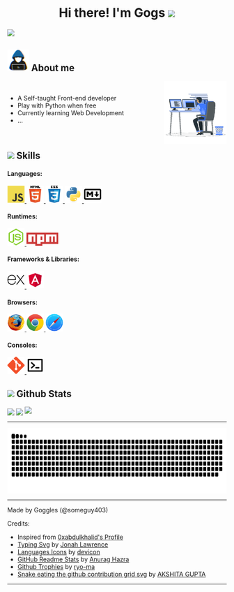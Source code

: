 <h1 align="center"> Hi there! I'm Gogs <img src="https://media.giphy.com/media/hvRJCLFzcasrR4ia7z/giphy.gif" width="35"></h1>

<img align="center" height="150px" src="https://readme-typing-svg.herokuapp.com?font=Jetbrains+Mono&size=21&pause=1000&center=true&vCenter=true&width=435&lines=Front-end+Developer;HyperText+Markup+Language+(HTML);Cascading+Style+Sheets+(CSS);Javascript+(JS)">

## <img src = "https://github.com/0xAbdulKhalid/0xAbdulKhalid/raw/main/assets/mdImages/about_me.gif" width=50px> **About me**

<img align="right" src="https://github.com/0xAbdulKhalid/0xAbdulKhalid/raw/main/assets/mdImages/Right_Side.gif" width=145px>

<br>

- A Self-taught Front-end developer
- Play with Python when free
- Currently learning Web Development
- ...

<br>

## <img src="https://media2.giphy.com/media/QssGEmpkyEOhBCb7e1/giphy.gif?cid=ecf05e47a0n3gi1bfqntqmob8g9aid1oyj2wr3ds3mg700bl&rid=giphy.gif" width ="25"><b> Skills</b>

#### <b>Languages:</b>

<a href="https://developer.mozilla.org/en-US/docs/Web/JavaScript" target="_blank">
  <img src="https://raw.githubusercontent.com/devicons/devicon/master/icons/javascript/javascript-original.svg" alt="javascript" width="40" height="40"/>
</a>

<a href="https://www.w3.org/html/" target="_blank">
  <img src="https://raw.githubusercontent.com/devicons/devicon/master/icons/html5/html5-original-wordmark.svg" alt="html5" width="40" height="40"/>
</a>

<a href="https://developer.mozilla.org/en-US/docs/Web/CSS" target="_blank">
  <img src="https://raw.githubusercontent.com/devicons/devicon/master/icons/css3/css3-original-wordmark.svg" alt="css3" width="40" height="40"/>
</a>

<a href="https://www.python.org/" target="_blank">
  <img src="https://github.com/devicons/devicon/raw/master/icons/python/python-original.svg" alt="python" width="40" height="40"/>
</a>

<a href="https://www.markdownguide.org" target="_blank">
<img src="./markdown.svg" alt="markdown" height="40"/>
</a>

#### <b>Runtimes:</b>

<a href="https://nodejs.org" target="_blank">
  <img src="https://raw.githubusercontent.com/devicons/devicon/master/icons/nodejs/nodejs-original.svg" alt="nodejs" height="40" />
</a>

<a href="https://www.npmjs.com/" target="_blank">
  <img src="./npm.svg" alt="npm" height="30" />
</a>

#### <b>Frameworks & Libraries:</b>

<a href="https://expressjs.com" target="_blank">
 <img src="./express.svg" alt="expressjs" height="40"/>
</a>

<a href="https://angular.io/" target="_blank">
  <img src="./angular.svg" alt="angular" height="40">
</a>

#### <b>Browsers:</b>

<a href="https://www.mozilla.org/en-US/firefox/new/" target="_blank">
  <img src="https://raw.githubusercontent.com/devicons/devicon/master/icons/firefox/firefox-original.svg" alt="firefox" height="40" />
</a>

<a href="https://www.google.com/intl/en/chrome/?brand=YTUH&gclid=CjwKCAiAv9ucBhBXEiwA6N8nYE-8d8ABtQ2xVFaon20nqhSg7o5xDZPbCUncfevoiGgaUdz-KK_NdhoCe2QQAvD_BwE&gclsrc=aw.ds" target="_blank">
  <img src="https://raw.githubusercontent.com/devicons/devicon/master/icons/chrome/chrome-original.svg" alt="chrome" height="40" />
</a>

<a href="https://apps.apple.com/us/app/safari/id1146562112" target="_blank">
  <img src="https://raw.githubusercontent.com/devicons/devicon/master/icons/safari/safari-original.svg" alt="safari" height="40" />
</a>

#### <b>Consoles:</b>

<a href="https://git-scm.com/" target="_blank">
  <img src="https://raw.githubusercontent.com/devicons/devicon/master/icons/git/git-original.svg" alt="git" height="40" />
</a>

<img src="./terminal.svg" alt="terminal" height="40" />

## <img src="https://camo.githubusercontent.com/c0a1ff533f2a741658eb8a0551bd70fb541825ef55f07e8c761aa2795d2e0dfd/68747470733a2f2f6d656469612e67697068792e636f6d2f6d656469612f6959384352426451584f444a5343455249722f67697068792e676966" width="30"><b> Github Stats</b>

<img align="center" height="150px" src="https://github-readme-stats.vercel.app/api?username=someguy403&show_icons=true&theme=dark">

<img align="center" height="150px" src="https://github-readme-stats.vercel.app/api/top-langs/?username=someguy403&layout=compact&theme=dark">

<img src="https://github-profile-trophy.vercel.app/?username=someguy403&theme=onestar">

<hr>

<img align="center" height="150px" src="./snake.svg">

<hr>

Made by Goggles (@someguy403)

Credits:

- Inspired from [0xabdulkhalid's Profile](https://github.com/0xabdulkhalid/0xabdulkhalid)
- [Typing Svg](https://readme-typing-svg.herokuapp.com) by [Jonah Lawrence](https://github.com/denvercoder1)
- [Languages Icons](https://devicon.dev/) by [devicon](https://github.com/devicons)
- [GitHub Readme Stats](https://github.com/anuraghazra/github-readme-stats) by [Anurag Hazra](https://github.com/anuraghazra)
- [Github Trophies](https://github.com/ryo-ma/github-profile-trophy) by [ryo-ma](https://github.com/ryo-ma)
- [Snake eating the github contribution grid svg](https://github.com/akshitagupta15june/akshitagupta15june/blob/output/github-contribution-grid-snake.svg) by [AKSHITA GUPTA](https://github.com/akshitagupta15june)

<hr>
